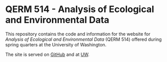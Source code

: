 # QERM 514 - Analysis of Ecological and Environmental Data

This repository contains the code and information for the website for *Analysis of Ecological and Environmental Data* (QERM 514) offered during spring quarters at the University of Washington.

The site is served on [GitHub](https://qerm514.github.io/website/) and at [UW](https://courses.washington.edu/qerm514).


